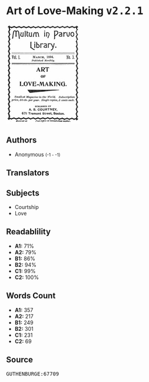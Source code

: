 # Art of Love-Making <kbd>v2.2.1</kbd>

![](./cover.medium.jpg "")

## Authors


 - Anonymous <small>(-1 - -1)</small>

## Translators



## Subjects


 - Courtship
 - Love

## Readablility


 - **A1:** 71%
 - **A2:** 79%
 - **B1:** 86%
 - **B2:** 94%
 - **C1:** 99%
 - **C2:** 100%

## Words Count


 - **A1:** 357
 - **A2:** 217
 - **B1:** 249
 - **B2:** 301
 - **C1:** 231
 - **C2:** 69

## Source


<kbd>GUTHENBURGE:67709</kbd>
